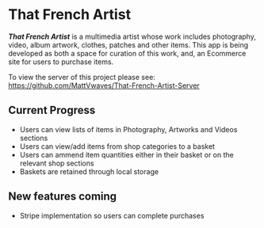 # That French Artist
***That French Artist*** is a multimedia artist whose work includes photography, video, album artwork, clothes, patches and other items. 
This app is being developed as both a space for curation of this work, and, an Ecommerce site for users to purchase items. 

To view the server of this project please see: https://github.com/MattVwaves/That-French-Artist-Server

## Current Progress

* Users can view lists of items in Photography, Artworks and Videos sections
* Users can view/add items from shop categories to a basket
* Users can ammend item quantities either in their basket or on the relevant shop sections
* Baskets are retained through local storage

## New features coming

* Stripe implementation so users can complete purchases 

